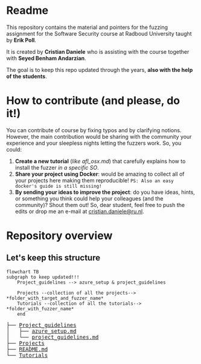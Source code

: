 # Readme

This repository contains the material and pointers for the fuzzing assignment for the Software Security course at Radboud University taught by **Erik Poll**.

It is created by **Cristian Daniele** who is assisting with the course together with **Seyed Benham Andarzian**.

The goal is to keep this repo updated through the years, **also with the help of the students**.

# How to contribute (and please, do it!)

You can contribute of course by fixing typos and by clarifying notions. 
However, the main contribution would be sharing with the community your experience and your sleepless nights letting the fuzzers work. 
So, you could:
1) **Create a new tutorial** (*like afl_osx.md*) that carefully explains how to install the fuzzer *in a specific SO*.
2) **Share your project using Docker**: would be amazing to collect all of your projects here making them reproducible!
   ```PS: Also an easy docker's guide is still missing!```
3) **By sending your ideas to improve the project**: do you have ideas, hints, or something you think could help your colleagues (and the community)? Shout them out!
So, dear student, feel free to push the edits or drop me an e-mail at cristian.daniele@ru.nl.

# Repository overview
## Let's keep this structure
```mermaid
flowchart TB
subgraph to keep updated!!!
    Project_guidelines --> azure_setup & project_guidelines

    Projects --collection of all the projects--> *folder_with_target_and_fuzzer_name*
    Tutorials --collection of all the tutorials--> *folder_with_fuzzer_name*
    end
```
<pre>
├── <a href="Project_guidelines">Project_guidelines</a>
│   ├── <a href="Project_guidelines/azure_setup.md">azure_setup.md</a>
│   └── <a href="Project_guidelines/project_guidelines.md">project_guidelines.md</a>
├── <a href="Projects">Projects</a>
├── <a href="README.md">README.md</a>
└── <a href="Tutorials">Tutorials</a>
</pre>

    
